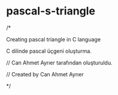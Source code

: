 # pascal-s-triangle
/*

Creating pascal triangle in C language

C dilinde pascal üçgeni oluşturma.





// Can Ahmet Ayrıer tarafından oluşturuldu.

// Created by Can Ahmet Ayrıer


*/